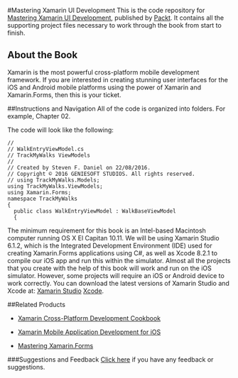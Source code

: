 #Mastering Xamarin UI Development
This is the code repository for [Mastering Xamarin UI Development](https://www.packtpub.com/application-development/mastering-xamarin-ui-development?utm_source=github&utm_medium=repository&utm_campaign=9781786462008), published by [Packt](https://www.packtpub.com/?utm_source=github). It contains all the supporting project files necessary to work through the book from start to finish.
## About the Book
Xamarin is the most powerful cross-platform mobile development framework. If you are interested in creating stunning user interfaces for the iOS and Android mobile platforms using the power of Xamarin and Xamarin.Forms, then this is your ticket.

##Instructions and Navigation
All of the code is organized into folders. For example, Chapter 02.



The code will look like the following:

```
//
// WalkEntryViewModel.cs
// TrackMyWalks ViewModels
//
// Created by Steven F. Daniel on 22/08/2016.
// Copyright © 2016 GENIESOFT STUDIOS. All rights reserved.
// using TrackMyWalks.Models;
using TrackMyWalks.ViewModels;
using Xamarin.Forms;
namespace TrackMyWalks
{
  public class WalkEntryViewModel : WalkBaseViewModel
  {
```


The minimum requirement for this book is an Intel-based Macintosh computer running OS
X El Capitan 10.11. We will be using Xamarin Studio 6.1.2, which is the Integrated
Development Environment (IDE) used for creating Xamarin.Forms applications using C#,
as well as Xcode 8.2.1 to compile our iOS app and run this within the simulator.
Almost all the projects that you create with the help of this book will work and run on the
iOS simulator. However, some projects will require an iOS or Android device to work
correctly. You can download the latest versions of Xamarin Studio and Xcode at:
[Xamarin Studio](http://xamarin.com/download)
[Xcode](https://itunes.apple.com/au/app/xcode/id497799835?mt=12).

##Related Products
* [Xamarin Cross-Platform Development Cookbook](https://www.packtpub.com/application-development/xamarin-cross-platform-development-cookbook?utm_source=github&utm_medium=repository&utm_campaign=9781785880537)

* [Xamarin Mobile Application Development for iOS](https://www.packtpub.com/application-development/xamarin-mobile-application-development-ios?utm_source=github&utm_medium=repository&utm_campaign=9781783559183)

* [Mastering Xamarin.Forms](https://www.packtpub.com/application-development/mastering-xamarinforms?utm_source=github&utm_campaign=9781785287190&utm_medium=repository)

###Suggestions and Feedback
[Click here](https://docs.google.com/forms/d/e/1FAIpQLSe5qwunkGf6PUvzPirPDtuy1Du5Rlzew23UBp2S-P3wB-GcwQ/viewform) if you have any feedback or suggestions.
